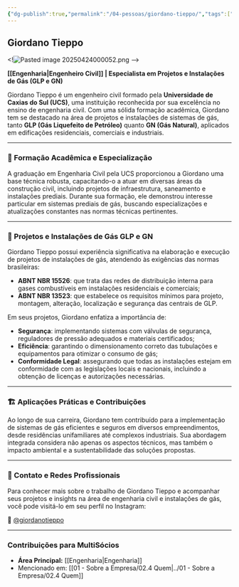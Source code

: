 ```yaml
---
{"dg-publish":true,"permalink":"/04-pessoas/giordano-tieppo/","tags":["person","profile","engenharia"]}
---
```


## Giordano Tieppo

<!![Pasted image 20250424000052.png](/img/user/Pasted%20image%2020250424000052.png) -->

**[[Engenharia\|Engenheiro Civil]] | Especialista em Projetos e Instalações de Gás (GLP e GN)**

Giordano Tieppo é um engenheiro civil formado pela **Universidade de Caxias do Sul (UCS)**, uma instituição reconhecida por sua excelência no ensino de engenharia civil. Com uma sólida formação acadêmica, Giordano tem se destacado na área de projetos e instalações de sistemas de gás, tanto **GLP (Gás Liquefeito de Petróleo)** quanto **GN (Gás Natural)**, aplicados em edificações residenciais, comerciais e industriais.

---

### 🧱 Formação Acadêmica e Especialização

A graduação em Engenharia Civil pela UCS proporcionou a Giordano uma base técnica robusta, capacitando-o a atuar em diversas áreas da construção civil, incluindo projetos de infraestrutura, saneamento e instalações prediais. Durante sua formação, ele demonstrou interesse particular em sistemas prediais de gás, buscando especializações e atualizações constantes nas normas técnicas pertinentes.

---

### 🔧 Projetos e Instalações de Gás GLP e GN

Giordano Tieppo possui experiência significativa na elaboração e execução de projetos de instalações de gás, atendendo às exigências das normas brasileiras:

*   **ABNT NBR 15526**: que trata das redes de distribuição interna para gases combustíveis em instalações residenciais e comerciais;
*   **ABNT NBR 13523**: que estabelece os requisitos mínimos para projeto, montagem, alteração, localização e segurança das centrais de GLP.

Em seus projetos, Giordano enfatiza a importância de:

*   **Segurança**: implementando sistemas com válvulas de segurança, reguladores de pressão adequados e materiais certificados;
*   **Eficiência**: garantindo o dimensionamento correto das tubulações e equipamentos para otimizar o consumo de gás;
*   **Conformidade Legal**: assegurando que todas as instalações estejam em conformidade com as legislações locais e nacionais, incluindo a obtenção de licenças e autorizações necessárias.

---

### 🏗️ Aplicações Práticas e Contribuições

Ao longo de sua carreira, Giordano tem contribuído para a implementação de sistemas de gás eficientes e seguros em diversos empreendimentos, desde residências unifamiliares até complexos industriais. Sua abordagem integrada considera não apenas os aspectos técnicos, mas também o impacto ambiental e a sustentabilidade das soluções propostas.

---

### 📲 Contato e Redes Profissionais

Para conhecer mais sobre o trabalho de Giordano Tieppo e acompanhar seus projetos e insights na área de engenharia civil e instalações de gás, você pode visitá-lo em seu perfil no Instagram:

🔗 [@giordanotieppo](https://www.instagram.com/giordanotieppo/)

---

### Contribuições para MultiSócios
*   **Área Principal:** [[Engenharia\|Engenharia]]
*   Mencionado em: [[01 - Sobre a Empresa/02.4 Quem\|../01 - Sobre a Empresa/02.4 Quem]]